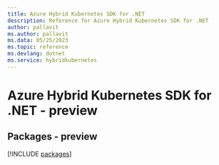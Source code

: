 ```yaml
---
title: Azure Hybrid Kubernetes SDK for .NET
description: Reference for Azure Hybrid Kubernetes SDK for .NET
author: pallavit
ms.author: pallavit
ms.data: 05/25/2023
ms.topic: reference
ms.devlang: dotnet
ms.service: hybridkubernetes
---
```

# Azure Hybrid Kubernetes SDK for .NET - preview
## Packages - preview
[!INCLUDE [packages](hybrid-kubernetes-index.md)]